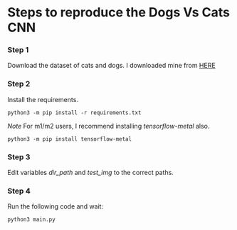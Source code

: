 # Steps to reproduce the Dogs Vs Cats CNN
### Step 1
Download the dataset of cats and dogs. I downloaded mine from [HERE](https://www.kaggle.com/code/ishaparanjpe/cats-vs-dogs-cnn)

### Step 2
Install the requirements. 

    python3 -m pip install -r requirements.txt

*Note* For m1/m2 users, I recommend installing *tensorflow-metal* also.

    python3 -m pip install tensorflow-metal

### Step 3
Edit variables *dir_path* and *test_img* to the correct paths.

### Step 4
Run the following code and wait:

    python3 main.py